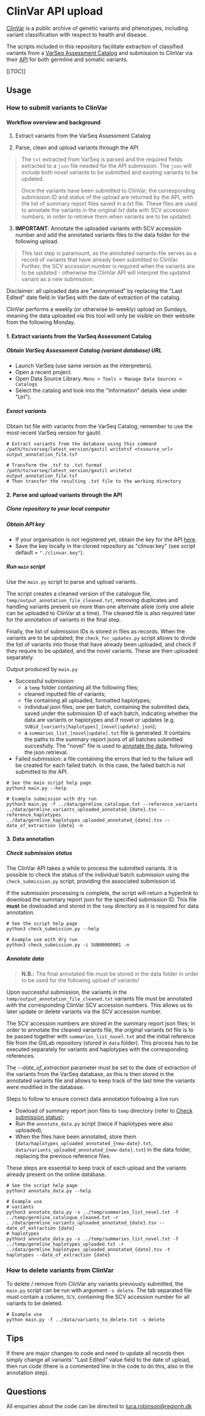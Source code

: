 # ClinVar API upload
[ClinVar](https://www.ncbi.nlm.nih.gov/clinvar/) is a public archive of genetic variants and phenotypes, including variant classification with respect to health and disease.

The scripts included in this repository facilitate extraction of classified variants from a [VarSeq Assessment Catalog](https://www.goldenhelix.com/products/VarSeq/) and submission to ClinVar via their [API](https://www.ncbi.nlm.nih.gov/clinvar/docs/api_http/) for both germline and somatic variants.

[[_TOC_]]



## Usage

### How to submit variants to ClinVar

#### Workflow overview and background

1. Extract variants from the VarSeq Assessment Catalog

2. Parse, clean and upload variants through the API

> The `txt` extracted from VarSeq is parsed and the required fields extracted to a `json` file needed for the API submission. The `json` will include both novel variants to be submitted and existing variants to be updated.
> 
> Once the variants have been submitted to ClinVar, the corresponding submisison ID and status of the upload are returned by the API, with the list of summary report files saved in a *txt* file. These files are used to annotate the variants in the original *txt* data with SCV accession numbers, in order to retrieve them when variants are to be updated.

3. **IMPORTANT**: Annotate the uploaded variants with SCV accession number and add the annotated variants files to the data folder for the following upload.

> This last step is paramount, as the annotated variants-file serves as a record of variants that have already been submitted to ClinVar. Further, the SCV accession number is required when the variants are to be updated - otherwise the ClinVar API will interpret the updated variant as a new submission.

Disclaimer: all uploaded data are "anonymised" by replacing the "Last Edited" date field in VarSeq with the date of extraction of the catalog.

ClinVar performs a weekly (or otherwise bi-weekly) upload on Sundays, meaning the data uploaded via this tool will only be visible on their website from the following Monday. 

#### 1. Extract variants from the VarSeq Assessment Catalog

##### Obtain VarSeq Assessment Catalog (variant database) URL
* Launch VarSeq (use same version as the interpreters).
* Open a recent project.
* Open Data Source Library. `Menu > Tools > Manage Data Sources > Catalogs`
* Select the catalog and look into the "Information" details view under "Url").


##### Exract variants
Obtain txt file with variants from the VarSeq Catalog; remember to use the most recent VarSeq version for gautil.
```shell
# Extract variants from the database using this command
/path/to/varseq/latest_version/gautil writetsf <txsource_url> output_annotation_file.tsf

# Transform the .tsf to .txt format
/path/to/varseq/latest_version/gautil writetxt output_annotation_file.tsf
# Then transfer the resulting .txt file to the working directory
```

#### 2. Parse and upload variants through the API

##### Clone repository to your local computer

##### Obtain API key
* If your organisation is not registered yet, obtain the key for the API [here](https://www.ncbi.nlm.nih.gov/clinvar/docs/api_http/).
* Save the key locally in the cloned repository as "clinvar.key" (see script default = `"./clinvar.key"`).

##### Run `main` script
Use the `main.py` script to parse and upload variants.

The script creates a cleaned version of the catalogue file, `temp/output_annotation_file_cleaned.txt`, removing duplicates and handling variants present on more than one alternate allele (only one allele can be uploaded to ClinVar at a time). The cleaned file is also required later for the annotation of variants in the final step. 

Finally, the list of submission IDs is stored in files as records. When the variants are to be updated, the `check_for_updates.py` script allows to divide the list of variants into those that have already been uploaded, and check if they require to be updated, and the novel variants. These are then uploaded separately.

Output produced by `main.py`
* Successful submission:
    * a `temp` folder containing all the following files;
    * cleaned inputted file of variants;
    * file containing all uploaded, formatted haplotypes;
    * individual *json* files, one per batch, containing the submitted data, saved under the submission ID of each batch, indicating whether the data are variants or haplotypes and if novel or updates (e.g. `SUBid_[variants|haplotypes]_[novel|update].json`);
    * a `summaries_list_[novel|update].txt` file is generated. It contains the paths to the summary report jsons of all batches submitted succesfully. The "novel" file is used to [annotate the data](#3-data-annotation), following the json retrieval.
* Failed submission: a file containing the errors that led to the failure will be created for each failed batch. In this case, the failed batch is not submitted to the API.

```shell
# See the main script help page
python3 main.py --help

# Example submission with dry run
python3 main.py -f ../data/germline_catalogue.txt --reference_variants ../data/germline_variants_uploaded_annotated_{date}.tsv --reference_haplotypes ../data/germline_haplotypes_uploaded_annotated_{date}.tsv --date_of_extraction {date} -n
```

#### 3. Data annotation

##### Check submission status
The ClinVar API takes a while to process the submitted variants. It is possible to check the status of the individual batch submission using the `check_submission.py` script, providing the associated submission id.

If the submission processing is complete, the script will return a hyperlink to download the summary report json for the specified submission ID. This file **must** be dowloaded and stored in the `temp` directory as it is required for data annotation.

```shell
# See the script help page
python3 check_submission.py --help

# Example use with dry run
python3 check_submission.py -i SUB00000001 -n
```

##### Annotate data

> **N.B.:** The final annotated file must be stored in the data folder in order to be used for the following upload of variants!

Upon successful submission, the variants in the `temp/output_annotation_file_cleaned.txt` variants file must be annotated with the corresponding ClinVar SCV accession numbers. This allows us to later update or delete variants via the SCV accession number.

The SCV accession numbers are stored in the summary report json files; in order to annotate the cleaned variants file, the original variants *txt* file is to be passed together with `summaries_list_novel.txt` and the initial reference file from the GitLab repository (stored in `data` folder). This process has to be executed separately for variants and haplotypes with the corresponding references. 

The *--date_of_extraction* parameter must be set to the date of extraction of the variants from the VarSeq database, as this is then stored in the annotated variants file and allows to keep track of the last time the variants were modified in the database.

Steps to follow to ensure correct data annotation following a live run:
* Dowload of summary report json files to `temp` directory (refer to [Check submission status](#check-submission-status));
* Run the `annotate_data.py` script (twice if haplotypes were also uploaded);
* When the files have been annotated, store them (`data/haplotypes_uploaded_annotated_{new-date}.txt`, `data/variants_uploaded_annotated_{new-date}.txt`) in the data folder, replacing the previous reference files.

These steps are essential to keep track of each upload and the variants already present on the online database.

```shell
# See the script help page
python3 annotate_data.py --help

# Example use
# variants
python3 annotate_data.py -s ../temp/summaries_list_novel.txt -f ../temp/germline_catalogue_cleaned.txt -r ../data/germline_variants_uploaded_annotated_{date}.tsv --date_of_extraction {date}
# haplotypes
python3 annotate_data.py -s ../temp/summaries_list_novel.txt -f ../temp/germline_haplotypes_uploaded.txt -r ../data/germline_haplotypes_uploaded_annotated_{date}.tsv -t haplotypes --date_of_extraction {date}
```


### How to delete variants from ClinVar
To delete / remove from ClinVar any variants previously submitted, the `main.py` script can be run with argument `-s delete`. The tab separated file must contain a column, `SCV`, containing the SCV accession number for all variants to be deleted.

```shell
# Example use
python main.py -f ../data/variants_to_delete.txt -s delete
```

## Tips
If there are major changes to code and need to update all records then simply change all variants' "Last Edited" value field to the date of upload, then run code (there is a commented line in the code to do this, also in the annotation step).

## Questions
All enquiries about the code can be directed to luca.robinson@regionh.dk
